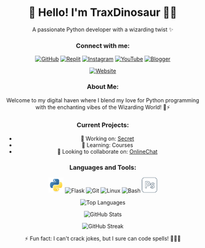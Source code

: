 <!-- Title -->
<h1 align="center">👋 Hello! I'm TraxDinosaur 🦖🔮</h1>

<!-- Intro -->
<p align="center">A passionate Python developer with a wizarding twist ✨</p>

<!-- Connect with me -->
<h3 align="center">Connect with me:</h3>
<p align="center">
  <a href="https://github.com/TraxDinosaur"><img src="https://img.shields.io/badge/-GitHub-181717?style=flat-square&logo=GitHub&logoColor=white" alt="GitHub"></a>
  <a href="https://replit.com/@TraxDinosaur"><img src="https://img.shields.io/badge/-Replit-333333?style=flat-square&logo=Replit&logoColor=white" alt="Replit"></a>
  <a href="https://www.instagram.com/TraxDinosaur/"><img src="https://img.shields.io/badge/-Instagram-E4405F?style=flat-square&logo=Instagram&logoColor=white" alt="Instagram"></a>
  <a href="https://www.youtube.com/@TraxDinosaur"><img src="https://img.shields.io/badge/-YouTube-FF0000?style=flat-square&logo=YouTube&logoColor=white" alt="YouTube"></a>
  <a href="https://TraxDinosaurs.blogspot.com/"><img src="https://img.shields.io/badge/-Blogger-FF5722?style=flat-square&logo=Blogger&logoColor=white" alt="Blogger"></a>
</p>

<!-- Website -->
<p align="center">
  <a href="https://traxdinosaur.github.io">
    <img src="https://img.shields.io/badge/Website-traxdinosaur.github.io-1abc9c?style=flat-square&logoColor=white&color=1abc9c" alt="Website">
  </a>
</p>

<!-- About Me -->
<h3 align="center">About Me:</h3>
<p align="center">Welcome to my digital haven where I blend my love for Python programming with the enchanting vibes of the Wizarding World! 🐍⚡</p>

<!-- Current Projects -->
<h3 align="center">Current Projects:</h3>
<ul align="center">
  <li>🔭 Working on: <a href="https://telegram.me/acciotraxdinosaur">Secret</a></li>
  <li>🌱 Learning: Courses</li>
  <li>👯 Looking to collaborate on: <a href="https://telegram.me/acciotraxdinosaur">OnlineChat</a></li>
</ul>

<!-- Languages and Tools -->
<h3 align="center">Languages and Tools:</h3>
<p align="center">
  <img src="https://raw.githubusercontent.com/devicons/devicon/master/icons/python/python-original.svg" alt="Python" width="40" height="40"/>
  <img src="https://www.vectorlogo.zone/logos/pocoo_flask/pocoo_flask-icon.svg" alt="Flask" width="40" height="40"/>
  <img src="https://www.vectorlogo.zone/logos/git-scm/git-scm-icon.svg" alt="Git" width="40" height="40"/>
  <img src="https://www.vectorlogo.zone/logos/linux/linux-icon.svg" alt="Linux" width="40" height="40"/>
  <img src="https://www.vectorlogo.zone/logos/gnu_bash/gnu_bash-icon.svg" alt="Bash" width="40" height="40"/>
  <img src="https://raw.githubusercontent.com/devicons/devicon/master/icons/photoshop/photoshop-line.svg" alt="Photoshop" width="40" height="40"/>
</p>

<!-- Stats -->
<p align="center">
  <img src="https://github-readme-stats.vercel.app/api/top-langs/?username=traxdinosaur&layout=compact" alt="Top Languages" />
</p>

<p align="center">
  <img src="https://github-readme-stats.vercel.app/api?username=traxdinosaur&show_icons=true" alt="GitHub Stats" />
</p>

<p align="center">
  <img src="https://github-readme-streak-stats.herokuapp.com/?user=traxdinosaur" alt="GitHub Streak" />
</p>

<!-- Footer -->
<p align="center">⚡ Fun fact: I can't crack jokes, but I sure can code spells! 🧙‍♂️✨</p>
